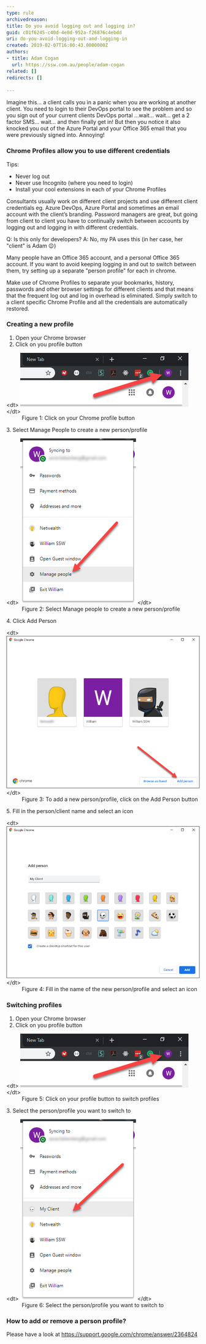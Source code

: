 ```yaml
---
type: rule
archivedreason: 
title: Do you avoid logging out and logging in?
guid: c01f6245-c40d-4e0d-952a-f26876c4ebdd
uri: do-you-avoid-logging-out-and-logging-in
created: 2019-02-07T16:00:43.0000000Z
authors:
- title: Adam Cogan
  url: https://ssw.com.au/people/adam-cogan
related: []
redirects: []

---
```


Imagine this… a client calls you in a panic when you are working at another client. You need to login to their DevOps portal to see the problem and so you sign out of your current clients DevOps portal …wait… wait… get a 2 factor SMS… wait… and then finally get in! But then you notice it also knocked you out of the Azure Portal and your Office 365 email that you were previously signed into. Annoying!

<!--endintro-->

### Chrome Profiles allow you to use different credentials 


Tips:



* Never log out
* Never use Incognito (where you need to login)
* Install your cool extensions in each of your Chrome Profiles

Consultants usually work on different client projects and use different client credentials eg. Azure DevOps, Azure Portal and sometimes an email account with the client’s branding. Password managers are great, but going from client to client you have to continually switch between accounts by logging out and logging in with different credentials.


Q: Is this only for developers?
A: No, my PA uses this (in her case, her "client" is Adam 😉)

Many people have an Office 365 account, and a personal Office 365 account. If you want to avoid keeping logging in and out to switch between them, try setting up a separate "person profile" for each in chrome.

Make use of Chrome Profiles to separate your bookmarks, history, passwords and other browser settings for different clients and that means that the frequent log out and log in overhead is eliminated. Simply switch to a client specific Chrome Profile and all the credentials are automatically restored.

### Creating a new profile



1. Open your Chrome browser
2. Click on you profile button
<dl class="image">&lt;dt&gt; <img src="chrome-profile-1.png" alt="chrome-profile-1.png"> &lt;/dt&gt;<dd>Figure 1: Click on your Chrome profile button</dd></dl>
3. Select Manage People to create a new person/profile
<dl class="image">&lt;dt&gt; <img src="chrome-profile-2.png" alt="chrome-profile-2.png"> &lt;/dt&gt;<dd>Figure 2: Select Manage people to create a new person/profile</dd></dl>
4. Click Add Person
<dl class="image">&lt;dt&gt; <img src="chrome-profile-3.png" alt="chrome-profile-3.png"> &lt;/dt&gt;<dd>Figure 3: To add a new person/profile, click on the Add Person button</dd></dl>
5. Fill in the person/client name and select an icon
<dl class="image">&lt;dt&gt; <img src="chrome-profile-4.png" alt="chrome-profile-4.png"> &lt;/dt&gt;<dd>Figure 4: Fill in the name of the new person/profile and select an icon</dd></dl>


### Switching profiles

1. Open your Chrome browser
2. Click on you profile button
<dl class="image">&lt;dt&gt; <img src="chrome-profile-5.png" alt="chrome-profile-5.png"> &lt;/dt&gt;<dd>Figure 5: Click on your profile button to switch profiles</dd></dl>
3. Select the person/profile you want to switch to
<dl class="image">&lt;dt&gt; <img src="chrome-profile-6.png" alt="chrome-profile-6.png"> &lt;/dt&gt;<dd>Figure 6: Select the person/profile you want to switch to<br></dd></dl>


### How to add or remove a person profile?

Please have a look at https://support.google.com/chrome/answer/2364824
